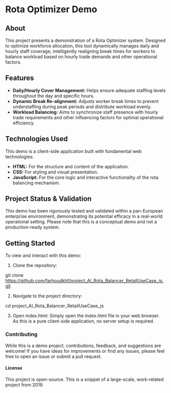 # Rota Optimizer Demo
## About
This project presents a demonstration of a Rota Optimizer system. Designed to optimize workforce allocation, this tool dynamically manages daily and hourly staff coverage, intelligently realigning break times for workers to balance workload based on hourly trade demands and other operational factors.

## Features
* **Daily/Hourly Cover Management:** Helps ensure adequate staffing levels throughout the day and specific hours.
* **Dynamic Break Re-alignment:** Adjusts worker break times to prevent understaffing during peak periods and distribute workload evenly.
* **Workload Balancing:** Aims to synchronize staff presence with hourly trade requirements and other influencing factors for optimal operational efficiency.

## Technologies Used
This demo is a client-side application built with fundamental web technologies:
* **HTML:** For the structure and content of the application.
* **CSS:** For styling and visual presentation.
* **JavaScript:** For the core logic and interactive functionality of the rota balancing mechanism.

## Project Status & Validation
This demo has been rigorously tested and validated within a pan-European enterprise environment, demonstrating its potential efficacy in a real-world operational setting. Please note that this is a conceptual demo and not a production-ready system.

## Getting Started
To view and interact with this demo:

1. Clone the repository:

git clone https://github.com/farhoudkhf/project_AI_Rota_Balancer_RetailUseCase_js.git

2. Navigate to the project directory:

cd project_AI_Rota_Balancer_RetailUseCase_js

3. Open index.html: Simply open the index.html file in your web browser. As this is a pure client-side application, no server setup is required.


### Contributing
While this is a demo project, contributions, feedback, and suggestions are welcome! If you have ideas for improvements or find any issues, please feel free to open an issue or submit a pull request.

#### License
This project is open-source. This is a snippet of a large-scale, work-related project from 2019.
